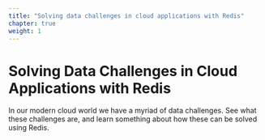 ```yaml
---
title: "Solving data challenges in cloud applications with Redis"
chapter: true
weight: 1
---
```

# Solving Data Challenges in Cloud Applications with Redis

In our modern cloud world we have a myriad of data challenges. See what these challenges are, and learn something about how these can be solved using Redis. 



